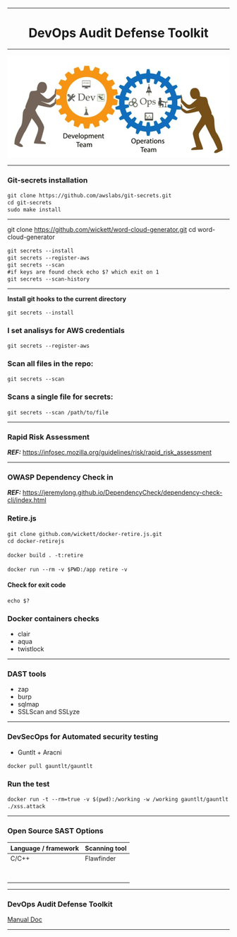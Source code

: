 ***

<div align="center">
   <h1>DevOps Audit Defense Toolkit</h1>
</div>

***

<div align="center">
   <img src="images/devops.JPG" width="700"/>
</div>

***
### __Git-secrets installation__
```
git clone https://github.com/awslabs/git-secrets.git
cd git-secrets
sudo make install
```

***
git clone https://github.com/wickett/word-cloud-generator.git
cd word-cloud-generator
```
git secrets --install
git secrets --register-aws
git secrets --scan
#if keys are found check echo $? which exit on 1
git secrets --scan-history
```
***

__Install git hooks to the current directory__
```
git secrets --install
```
### __I set analisys for AWS credentials__
```
git secrets --register-aws
```
### __Scan all files in the repo:__
```
git secrets --scan
```
### __Scans a single file for secrets:__
```
git secrets --scan /path/to/file
```
***
### __Rapid Risk Assessment__

*__REF:__* https://infosec.mozilla.org/guidelines/risk/rapid_risk_assessment

***
### __OWASP Dependency Check in__

*__REF:__* https://jeremylong.github.io/DependencyCheck/dependency-check-cli/index.html

### __Retire.js__
```
git clone github.com/wickett/docker-retire.js.git
cd docker-retirejs

docker build . -t:retire 

docker run --rm -v $PWD:/app retire -v

```
#### __Check for exit code__
```
echo $?
```

### __Docker containers checks__

  * clair 
  * aqua
  * twistlock
 
***
### __DAST tools__
  * zap
  * burp
  * sqlmap
  * SSLScan and SSLyze

***
### __DevSecOps for Automated security testing__
  * Guntlt + Aracni


```
docker pull gauntlt/gauntlt
```
### __Run the test__
```
docker run -t --rm=true -v $(pwd):/working -w /working gauntlt/gauntlt ./xss.attack
```

***
### __Open Source SAST Options__


|  Language / framework   | Scanning tool  |
|-------------------------|----------------|
| C/C++                   | Flawfinder  |
|                         |   |
|   |   |
|   |   |
|   |   |
|   |   |
|   |   |
|   |   |
|   |   |
***
### __DevOps Audit Defense Toolkit__

[ Manual Doc](doc/DevOps_Audit_Defense_Toolkit_v1.0.pdf)

***